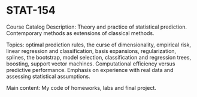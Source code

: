 # STAT-154

Course Catalog Description: 
Theory and practice of statistical prediction. Contemporary methods as extensions of classical methods. 

Topics: 
optimal prediction rules, the curse of dimensionality, empirical risk, linear regression and classification, basis expansions, regularization, splines, the bootstrap, model selection, classification and regression trees, boosting, support vector machines. Computational efficiency versus predictive performance. Emphasis on experience with real data and assessing statistical assumptions. 

Main content:
My code of homeworks, labs and final project.
